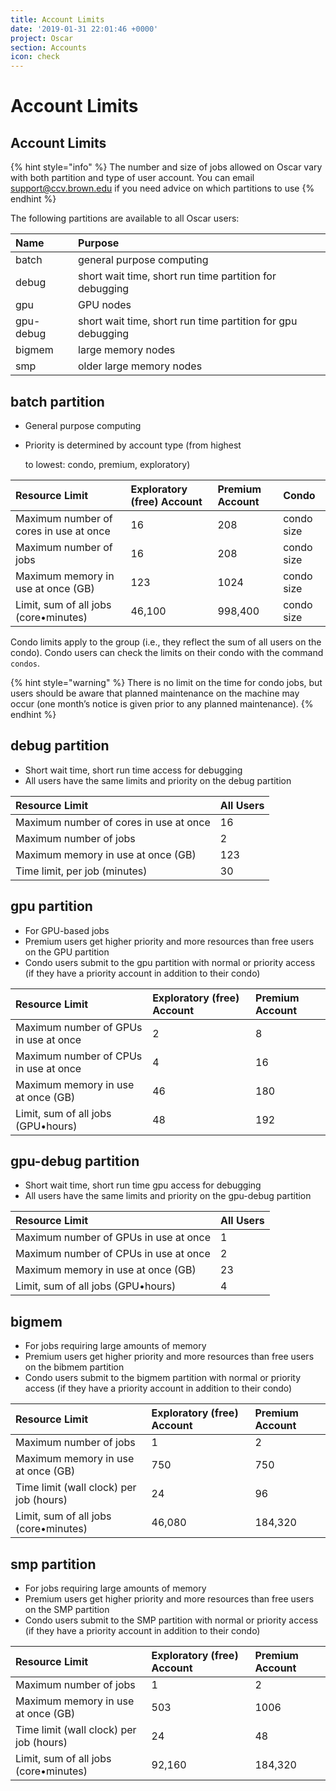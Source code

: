 ```yaml
---
title: Account Limits
date: '2019-01-31 22:01:46 +0000'
project: Oscar
section: Accounts
icon: check
---
```


# Account Limits

## Account Limits

{% hint style="info" %}
The number and size of jobs allowed on Oscar vary with both partition and type of user account. You can email support@ccv.brown.edu if you need advice on which partitions to use
{% endhint %}

The following partitions are available to all Oscar users:

| Name | Purpose |
| :--- | :--- |
| batch | general purpose computing |
| debug | short wait time, short run time partition for debugging |
| gpu | GPU nodes |
| gpu-debug | short wait time, short run time partition for gpu debugging |
| bigmem | large memory nodes |
| smp | older large memory nodes |

## batch partition

* General purpose computing
* Priority is determined by account type \(from highest

  to lowest: condo, premium, exploratory\)

| Resource Limit | Exploratory \(free\) Account | Premium Account | Condo |
| :--- | :--- | :--- | :--- |
| Maximum number of cores in use at once | 16 | 208 | condo size |
| Maximum number of jobs | 16 | 208 | condo size |
| Maximum memory in use at once \(GB\) | 123 | 1024 | condo size |
| Limit, sum of all jobs \(core•minutes\) | 46,100 | 998,400 | condo size |

Condo limits apply to the group \(i.e., they reflect the sum of all users on the condo\). Condo users can check the limits on their condo with the command `condos`.

{% hint style="warning" %}
There is no limit on the time for condo jobs, but users should be aware that planned maintenance on the machine may occur \(one month’s notice is given prior to any planned maintenance\).
{% endhint %}

## debug partition

* Short wait time, short run time access for debugging
* All users have the same limits and priority on the debug partition

| Resource Limit | All Users |
| :--- | :--- |
| Maximum number of cores in use at once | 16 |
| Maximum number of jobs | 2 |
| Maximum memory in use at once \(GB\) | 123 |
| Time limit, per job \(minutes\) | 30 |

## gpu partition

* For GPU-based jobs
* Premium users get higher priority and more resources than free users on the GPU partition
* Condo users submit to the gpu partition with normal or priority access \(if they have a priority account in addition to their condo\)

| Resource Limit | Exploratory \(free\) Account | Premium Account |
| :--- | :--- | :--- |
| Maximum number of GPUs in use at once | 2 | 8 |
| Maximum number of CPUs in use at once | 4 | 16 |
| Maximum memory in use at once \(GB\) | 46 | 180 |
| Limit, sum of all jobs \(GPU•hours\) | 48 | 192 |

## gpu-debug partition

* Short wait time, short run time gpu access for debugging
* All users have the same limits and priority on the gpu-debug partition

| Resource Limit | All Users |
| :--- | :--- |
| Maximum number of GPUs in use at once | 1 |
| Maximum number of CPUs in use at once | 2 |
| Maximum memory in use at once \(GB\) | 23 |
| Limit, sum of all jobs \(GPU•hours\) | 4 |

## bigmem

* For jobs requiring large amounts of memory
* Premium users get higher priority and more resources than free users on the bibmem partition
* Condo users submit to the bigmem partition with normal or priority access \(if they have a priority account in addition to their condo\)

| Resource Limit | Exploratory \(free\) Account | Premium Account |
| :--- | :--- | :--- |
| Maximum number of jobs | 1 | 2 |
| Maximum memory in use at once \(GB\) | 750 | 750 |
| Time limit \(wall clock\) per job \(hours\) | 24 | 96 |
| Limit, sum of all jobs \(core•minutes\) | 46,080 | 184,320 |

## smp partition

* For jobs requiring large amounts of memory
* Premium users get higher priority and more resources than free users on the SMP partition
* Condo users submit to the SMP partition with normal or priority access \(if they have a priority account in addition to their condo\)

| Resource Limit | Exploratory \(free\) Account | Premium Account |
| :--- | :--- | :--- |
| Maximum number of jobs | 1 | 2 |
| Maximum memory in use at once \(GB\) | 503 | 1006 |
| Time limit \(wall clock\) per job \(hours\) | 24 | 48 |
| Limit, sum of all jobs \(core•minutes\) | 92,160 | 184,320 |

